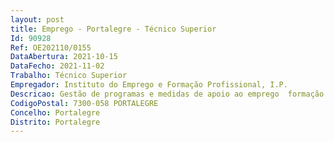 ```yaml
--- 
layout: post
title: Emprego - Portalegre - Técnico Superior
Id: 90928
Ref: OE202110/0155
DataAbertura: 2021-10-15
DataFecho: 2021-11-02
Trabalho: Técnico Superior
Empregador: Instituto do Emprego e Formação Profissional, I.P.
Descricao: Gestão de programas e medidas de apoio ao emprego  formação e reabilitação profissionalPagamento a formandos, formadores e entidades diversasCoordenação de ações de formação profissionalAcompanhamento de medidas de emprego e formação profissionalConhecimento da gestão do mercado de emprego e formação profissionalConhecimento das medidas de emprego e formaçãoExperiência em atendimento ao públicoConhecimento das ferramentas Office
CodigoPostal: 7300-058 PORTALEGRE
Concelho: Portalegre
Distrito: Portalegre
--- 
```

